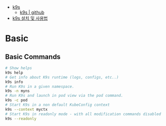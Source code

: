 <!-- # Materials -->

* [k9s](https://k9scli.io/)
  * [k9s | github](https://github.com/derailed/k9s)
* [k9s 설치 및 사용법](https://1minute-before6pm.tistory.com/18)

# Basic

## Basic Commands

```bash
# Show helps
k9s help
# Get info about K9s runtime (logs, configs, etc..)
k9s info
# Run K9s in a given namespace.
k9s -n myns
# Run K9s and launch in pod view via the pod command.
k9s -c pod
# Start K9s in a non default KubeConfig context
k9s --context myctx
# Start K9s in readonly mode - with all modification commands disabled
k9s --readonly
```

